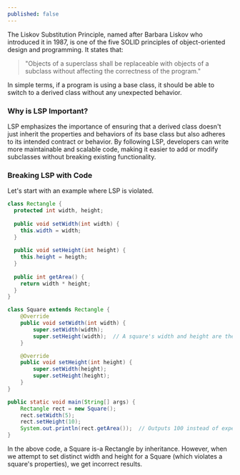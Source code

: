 ```yaml
---
published: false
---
```

The Liskov Substitution Principle, named after Barbara Liskov who introduced it in 1987, is one of the five SOLID principles of object-oriented design and programming. It states that:

> "Objects of a superclass shall be replaceable with objects of a subclass without affecting the correctness of the program."

In simple terms, if a program is using a base class, it should be able to switch to a derived class without any unexpected behavior.



### Why is LSP Important?

LSP emphasizes the importance of ensuring that a derived class doesn't just inherit the properties and behaviors of its base class but also adheres to its intended contract or behavior. By following LSP, developers can write more maintainable and scalable code, making it easier to add or modify subclasses without breaking existing functionality.

### Breaking LSP with Code

Let's start with an example where LSP is violated.

```java
class Rectangle {
  protected int width, height;
  
  public void setWidth(int width) {
    this.width = width;
  }
  
  public void setHeight(int height) {
    this.height = heigth;
  }
  
  public int getArea() {
    return width * height;
  }
}

class Square extends Rectangle {
    @Override
    public void setWidth(int width) {
        super.setWidth(width);
        super.setHeight(width);  // A square's width and height are the same
    }

    @Override
    public void setHeight(int height) {
        super.setWidth(height);
        super.setHeight(height);
    }
}

public static void main(String[] args) {
    Rectangle rect = new Square();
    rect.setWidth(5);
    rect.setHeight(10);
    System.out.println(rect.getArea());  // Outputs 100 instead of expected 50
}
```

In the above code, a Square is-a Rectangle by inheritance. However, when we attempt to set distinct width and height for a Square (which violates a square's properties), we get incorrect results.


